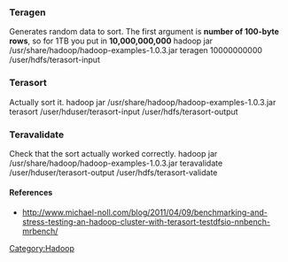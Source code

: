 ### Teragen

Generates random data to sort. The first argument is **number of
100-byte rows**, so for 1TB you put in **10,000,000,000** hadoop jar
/usr/share/hadoop/hadoop-examples-1.0.3.jar teragen 10000000000
/user/hdfs/terasort-input

### Terasort

Actually sort it. hadoop jar /usr/share/hadoop/hadoop-examples-1.0.3.jar
terasort /user/hduser/terasort-input /user/hdfs/terasort-output

### Teravalidate

Check that the sort actually worked correctly. hadoop jar
/usr/share/hadoop/hadoop-examples-1.0.3.jar teravalidate
/user/hduser/terasort-output /user/hdfs/terasort-validate

#### References

-   <http://www.michael-noll.com/blog/2011/04/09/benchmarking-and-stress-testing-an-hadoop-cluster-with-terasort-testdfsio-nnbench-mrbench/>

<Category:Hadoop>
